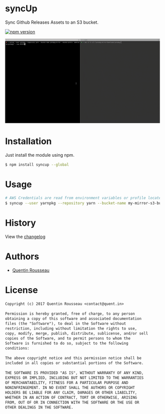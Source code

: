 # syncUp

Sync Github Releases Assets to an S3 bucket.

[![npm version](https://img.shields.io/npm/v/syncup-cli.svg?style=flat)](https://www.npmjs.com/package/syncup)

[![syncup](https://github.com/kwent/syncup/blob/master/doc/syncup.gif?raw=true)](https://github.com/kwent/syncup/)

# Installation

Just install the module using npm.

```bash
$ npm install syncup --global
```

# Usage

```bash
# AWS Credentials are read from environment variables or profile located in ~/.aws/credentials.
$ syncup --user yarnpkg --repository yarn --bucket-name my-mirror-s3-bucket --bucket-prefix 'downloads/'
```

# History

View the [changelog](https://github.com/kwent/syncup/blob/master/CHANGELOG.md)

# Authors

- [Quentin Rousseau](https://github.com/kwent)

# License

```plain
Copyright (c) 2017 Quentin Rousseau <contact@quent.in>

Permission is hereby granted, free of charge, to any person
obtaining a copy of this software and associated documentation
files (the "Software"), to deal in the Software without
restriction, including without limitation the rights to use,
copy, modify, merge, publish, distribute, sublicense, and/or sell
copies of the Software, and to permit persons to whom the
Software is furnished to do so, subject to the following
conditions:

The above copyright notice and this permission notice shall be
included in all copies or substantial portions of the Software.

THE SOFTWARE IS PROVIDED "AS IS", WITHOUT WARRANTY OF ANY KIND,
EXPRESS OR IMPLIED, INCLUDING BUT NOT LIMITED TO THE WARRANTIES
OF MERCHANTABILITY, FITNESS FOR A PARTICULAR PURPOSE AND
NONINFRINGEMENT. IN NO EVENT SHALL THE AUTHORS OR COPYRIGHT
HOLDERS BE LIABLE FOR ANY CLAIM, DAMAGES OR OTHER LIABILITY,
WHETHER IN AN ACTION OF CONTRACT, TORT OR OTHERWISE, ARISING
FROM, OUT OF OR IN CONNECTION WITH THE SOFTWARE OR THE USE OR
OTHER DEALINGS IN THE SOFTWARE.
```
